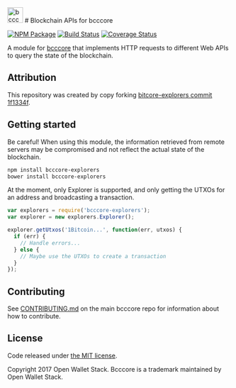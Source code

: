 <img src="http://bcccore.io/css/images/module-explorer.png" alt="bcccore explorers" height="35">
# Blockchain APIs for bcccore

[![NPM Package](https://img.shields.io/npm/v/bcccore-explorers.svg?style=flat-square)](https://www.npmjs.org/package/bcccore-explorers)
[![Build Status](https://img.shields.io/travis/owstack/bcccore-explorers.svg?branch=master&style=flat-square)](https://travis-ci.org/owstack/bcccore-explorers)
[![Coverage Status](https://img.shields.io/coveralls/owstack/bcccore-explorers.svg?style=flat-square)](https://coveralls.io/r/owstack/bcccore-explorers)

A module for [bcccore](https://github.com/owstack/bcccore) that implements HTTP requests to different Web APIs to query the state of the blockchain.

## Attribution

This repository was created by copy forking [bitcore-explorers commit 1f1334f](https://github.com/bitpay/bitcore-explorers/commit/1f1334f7ea7f75ed80f62d379613a961a66403f2).

## Getting started

Be careful! When using this module, the information retrieved from remote servers may be compromised and not reflect the actual state of the blockchain.

```sh
npm install bcccore-explorers
bower install bcccore-explorers
```

At the moment, only Explorer is supported, and only getting the UTXOs for an address and broadcasting a transaction.

```javascript
var explorers = require('bcccore-explorers');
var explorer = new explorers.Explorer();

explorer.getUtxos('1Bitcoin...', function(err, utxos) {
  if (err) {
    // Handle errors...
  } else {
    // Maybe use the UTXOs to create a transaction
  }
});
```

## Contributing

See [CONTRIBUTING.md](https://github.com/owstack/bcccore/blob/master/CONTRIBUTING.md) on the main bcccore repo for information about how to contribute.

## License

Code released under [the MIT license](https://github.com/owstack/bcccore/blob/master/LICENSE).

Copyright 2017 Open Wallet Stack. Bcccore is a trademark maintained by Open Wallet Stack.

[bcccore]: http://github.com/owstack/bcccore-explorers
